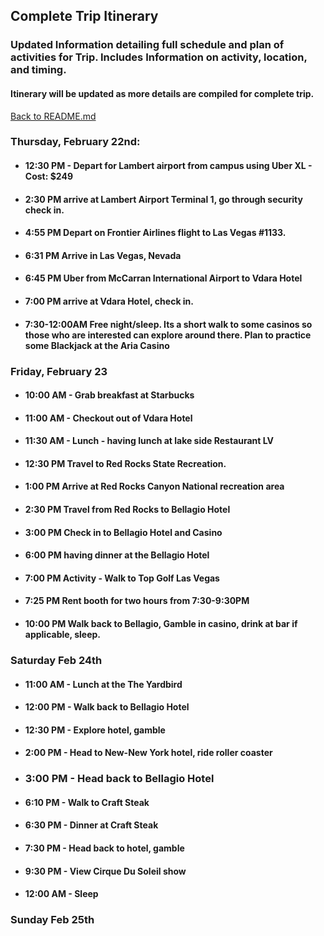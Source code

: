 ## Complete Trip Itinerary
### Updated Information detailing full schedule and plan of activities for Trip. Includes Information on activity, location, and timing.
#### Itinerary will be updated as more details are compiled for complete trip.
[Back to README.md](https://github.com/jjung759/cs4320-Trip-Project/blob/master/README.md)
### Thursday, February 22nd:
* #### 12:30 PM - Depart for Lambert airport from campus using Uber XL - Cost: $249
* #### 2:30 PM arrive at Lambert Airport Terminal 1, go through security check in.
* #### 4:55 PM Depart on Frontier Airlines flight to Las Vegas #1133.
* #### 6:31 PM Arrive in Las Vegas, Nevada
* #### 6:45 PM Uber from McCarran International Airport to Vdara Hotel
* #### 7:00 PM arrive at Vdara Hotel, check in.
* #### 7:30-12:00AM Free night/sleep. Its a short walk to some casinos so those who are interested can explore around there. Plan to practice some Blackjack at the Aria Casino 
### Friday, February 23
* #### 10:00 AM - Grab breakfast at Starbucks
* #### 11:00 AM - Checkout out of Vdara Hotel
* #### 11:30 AM - Lunch - having lunch at  lake side Restaurant LV
* #### 12:30 PM Travel to Red Rocks State Recreation.
* #### 1:00 PM Arrive at Red Rocks Canyon National recreation area
* #### 2:30 PM Travel from Red Rocks to Bellagio Hotel
* #### 3:00 PM Check in to Bellagio Hotel and Casino
* #### 6:00 PM having dinner at the Bellagio Hotel 
* #### 7:00 PM Activity - Walk to Top Golf Las Vegas
* #### 7:25 PM Rent booth for two hours from 7:30-9:30PM
* #### 10:00 PM Walk back to Bellagio, Gamble in casino, drink at bar if applicable, sleep.
### Saturday Feb 24th
* #### 11:00 AM - Lunch at the The Yardbird
* #### 12:00 PM - Walk back to Bellagio Hotel
* #### 12:30 PM - Explore hotel, gamble
* #### 2:00 PM - Head to New-New York hotel, ride roller coaster
* ### 3:00 PM - Head back to Bellagio Hotel
* #### 6:10 PM - Walk to Craft Steak
* #### 6:30 PM - Dinner at Craft Steak
* #### 7:30 PM - Head back to hotel, gamble
* #### 9:30 PM - View Cirque Du Soleil show
* #### 12:00 AM - Sleep
### Sunday Feb 25th
